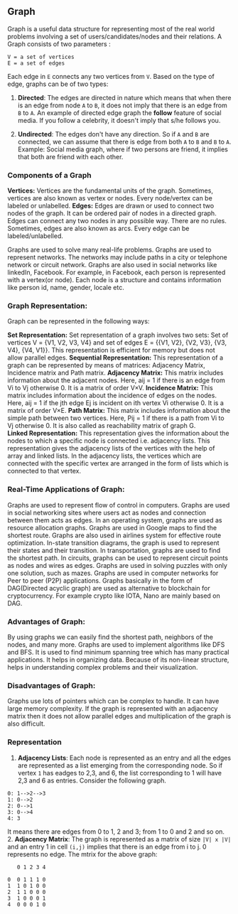 ## Graph

Graph is a useful data structure for representing most of the real world problems involving a set of users/candidates/nodes and their relations. A Graph consists of two parameters :

```
V = a set of vertices
E = a set of edges
```

Each edge in `E` connects any two vertices from `V`. Based on the type of edge, graphs can be of two types:

1. **Directed**: The edges are directed in nature which means that when there is an edge from node `A` to `B`, it does not imply that there is an edge from `B` to `A`.
An example of directed edge graph the **follow** feature of social media. If you follow a celebrity, it doesn't imply that s/he follows you.

2. **Undirected**: The edges don't have any direction. So if `A` and `B` are connected, we can assume that there is edge from both `A` to `B` and `B` to `A`.
Example: Social media graph, where if two persons are friend, it implies that both are friend with each other.

### Components of a Graph

**Vertices:** Vertices are the fundamental units of the graph. Sometimes, vertices are also known as vertex or nodes. Every node/vertex can be labeled or unlabelled.
**Edges:** Edges are drawn or used to connect two nodes of the graph. It can be ordered pair of nodes in a directed graph. Edges can connect any two nodes in any possible way. There are no rules. Sometimes, edges are also known as arcs. Every edge can be labeled/unlabelled.

Graphs are used to solve many real-life problems. Graphs are used to represent networks. The networks may include paths in a city or telephone network or circuit network. Graphs are also used in social networks like linkedIn, Facebook. For example, in Facebook, each person is represented with a vertex(or node). Each node is a structure and contains information like person id, name, gender, locale etc.

### Graph Representation:

Graph can be represented in the following ways:

**Set Representation:** Set representation of a graph involves two sets: Set of vertices V = {V1, V2, V3, V4} and set of edges E = {{V1, V2}, {V2, V3}, {V3, V4}, {V4, V1}}. This representation is efficient for memory but does not allow parallel edges.
**Sequential Representation:** This representation of a graph can be represented by means of matrices: Adjacency Matrix, Incidence matrix and Path matrix.
**Adjacency Matrix:** This matrix includes information about the adjacent nodes. Here, aij = 1 if there is an edge from Vi to Vj otherwise 0. It is a matrix of order V×V.
**Incidence Matrix:** This matrix includes information about the incidence of edges on the nodes. Here, aij = 1 if the jth edge Ej is incident on ith vertex Vi otherwise 0. It is a matrix of order V×E.
**Path Matrix:** This matrix includes information about the simple path between two vertices. Here, Pij = 1 if there is a path from Vi to Vj otherwise 0. It is also called as reachability matrix of graph G.  
**Linked Representation:** This representation gives the information about the nodes to which a specific node is connected i.e. adjacency lists. This representation gives the adjacency lists of the vertices with the help of array and linked lists. In the adjacency lists, the vertices which are connected with the specific vertex are arranged in the form of lists which is connected to that vertex.


### Real-Time Applications of Graph:
Graphs are used to represent flow of control in computers.
Graphs are used in social networking sites where users act as nodes and connection between them acts as edges.
In an operating system, graphs are used as resource allocation graphs.
Graphs are used in Google maps to find the shortest route.
Graphs are also used in airlines system for effective route optimization. 
In-state transition diagrams, the graph is used to represent their states and their transition.
In transportation, graphs are used to find the shortest path.
In circuits, graphs can be used to represent circuit points as nodes and wires as edges.
Graphs are used in solving puzzles with only one solution, such as mazes.
Graphs are used in computer networks for Peer to peer (P2P) applications.
Graphs basically in the form of DAG(Directed acyclic graph) are used as alternative to blockchain for cryptocurrency. For example crypto like  IOTA, Nano are mainly based on DAG.

### Advantages of Graph:
By using graphs we can easily find the shortest path, neighbors of the nodes, and many more.
Graphs are used to implement algorithms like DFS and BFS.
It is used to find minimum spanning tree which has many practical applications.
It helps in organizing data.
Because of its non-linear structure, helps in understanding complex problems and their visualization.

### Disadvantages of Graph:
Graphs use lots of pointers which can be complex to handle.
It can have large memory complexity.
If the graph is represented with an adjacency matrix then it does not allow parallel edges and multiplication of the graph is also difficult. 

### Representation

1.  **Adjacency Lists**: Each node is represented as an entry and all the edges are represented as a list emerging from the corresponding node. So if vertex `1` has eadges to 2,3, and 6, the list corresponding to 1 will have 2,3 and 6 as entries. Consider the following graph.

```
0: 1-->2-->3
1: 0-->2
2: 0-->1
3: 0-->4
4: 3
```
It means there are edges from 0 to 1, 2 and 3; from 1 to 0 and 2 and so on.
2. **Adjacency Matrix**: The graph is represented as a matrix of size `|V| x |V|` and an entry 1 in cell `(i,j)` implies that there is an edge from i to j. 0 represents no edge.
The mtrix for the above graph:

```
   0 1 2 3 4

0  0 1 1 1 0
1  1 0 1 0 0
2  1 1 0 0 0
3  1 0 0 0 1
4  0 0 0 1 0
```
